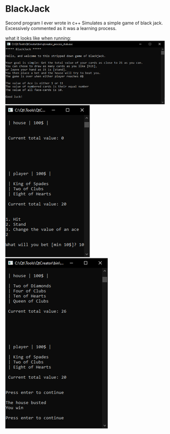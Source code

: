 # BlackJack

Second program I ever wrote in c++
Simulates a simple game of black jack.
Excessively commented as it was a learning process.

what it looks like when running:<br>
![BJ_Intro](/images/BJ_Intro.png)
![BJ_PlaceBet](/images/BJ_PlaceBet.png)
![BJ_EndGame](/images/BJ_EndGame.png)
